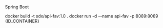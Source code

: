 Spring Boot

docker build -t sdx/api-fav:1.0 .
docker run -d --name api-fav -p 8089:8089 {ID_CONTAINER}